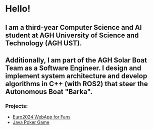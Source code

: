 # Hello!

## I am a third-year Computer Science and AI student at AGH University of Science and Technology (AGH UST).

## Additionally, I am part of the AGH Solar Boat Team as a Software Engineer. I design and implement system architecture and develop algorithms in C++ (with ROS2) that steer the Autonomous Boat "Barka".


### Projects:
- [Euro2024 WebApp for Fans](https://github.com/przemekdomagala/Euro2024FanApp)
- [Java Poker Game](https://github.com/przemekdomagala/Poker-JavaNIO)









